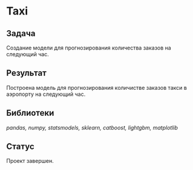 # Taxi

## Задача
Создание модели для прогнозирования количества заказов на следующий час.

## Результат
Построена модель для прогнозирования количистве заказов такси в аэропорту на следующий час.

## Библиотеки
*pandas, numpy, statsmodels, sklearn, catboost, lightgbm, matplotlib*

## Статус
Проект завершен.
